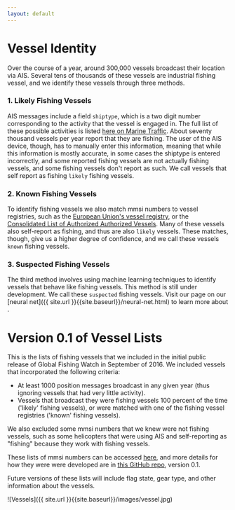 ```yaml
---
layout: default
---
```


# Vessel Identity

Over the course of a year, around 300,000 vessels broadcast their location via AIS. Several tens of thousands of these vessels are industrial fishing vessel, and we identify these vessels through three methods. 

### 1. Likely Fishing Vessels
AIS messages include a field `shiptype`, which is a two digit number corresponding to the activity that the vessel is engaged in. The full list of these possible activities is listed [here on Marine Traffic](https://help.marinetraffic.com/hc/en-us/articles/205579997-What-is-the-significance-of-the-AIS-SHIPTYPE-number-). About seventy thousand vessels per year report that they are fishing. The user of the AIS device, though, has to manually enter this information, meaning that while this information is mostly accurate, in some cases the shiptype is entered incorrectly, and some reported fishing vessels are not actually fishing vessels, and some fishing vessels don't report as such. We call vessels that self report as fishing `likely` fishing vessels.

### 2. Known Fishing Vessels
To identify fishing vessels we also match mmsi numbers to vessel registries, such as the [European Union's vessel registry](http://ec.europa.eu/fisheries/fleet/index.cfm), or the [Consolidated List of Authorized Authorized Vessels](http://www.tuna-org.org/vesselpos.htm). Many of these vessels also self-report as fishing, and thus are also `likely` vessels. These matches, though, give us a higher degree of confidence, and we call these vessels `known` fishing vessels.

### 3. Suspected Fishing Vessels
The third method involves using machine learning techniques to identify vessels that behave like fishing vessels. This method is still under development. We call these `suspected` fishing vessels. Visit our page on our [neural net]({{ site.url }}{{site.baseurl}}/neural-net.html) to learn more about .


# Version 0.1 of Vessel Lists
This is the lists of fishing vessels that we included in the initial public release of Global Fishing Watch in September of 2016. We included vessels that incorporated the following criteria:

 - At least 1000 position messages broadcast in any given year (thus ignoring vessels that had very
 little activity).
  - Vessels that broadcast they were fishing vessels 100 percent of the time ('likely' fishing vessels), or were matched with one of the fishing vessel registries ('known' fishing vessels).

 We also excluded some mmsi numbers that we knew were not fishing vessels, such as some helicopters that were using AIS and self-reporting as "fishing" because they work with fishing vessels. 

These lists of mmsi numbers can be accessed [here](https://github.com/GlobalFishingWatch/treniformis/tree/0.1/treniformis/_assets/GFW/FISHING_MMSI/KNOWN_AND_LIKELY), and more details for how they were were developed are in [this GitHub repo](https://github.com/GlobalFishingWatch/treniformis/tree/0.1/), version 0.1.

Future versions of these lists will include flag state, gear type, and other information about the vessels. 

![Vessels]({{ site.url }}{{site.baseurl}}/images/vessel.jpg)

